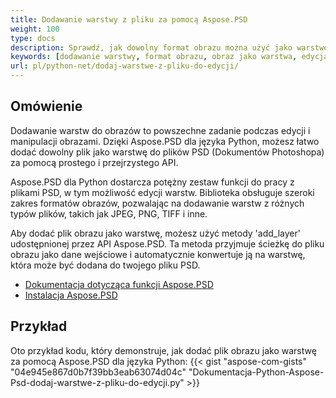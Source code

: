 ```yaml
---
title: Dodawanie warstwy z pliku za pomocą Aspose.PSD
weight: 100
type: docs
description: Sprawdź, jak dowolny format obrazu można użyć jako warstwę w Aspose.PSD.
keywords: [dodawanie warstwy, format obrazu, obraz jako warstwa, edycja warstw, psd api, python, przykład kodu]
url: pl/python-net/dodaj-warstwe-z-pliku-do-edycji/
---
```


## **Omówienie**

Dodawanie warstw do obrazów to powszechne zadanie podczas edycji i manipulacji obrazami. Dzięki Aspose.PSD dla języka Python, możesz łatwo dodać dowolny plik jako warstwę do plików PSD (Dokumentów Photoshopa) za pomocą prostego i przejrzystego API.

Aspose.PSD dla Python dostarcza potężny zestaw funkcji do pracy z plikami PSD, w tym możliwość edycji warstw. Biblioteka obsługuje szeroki zakres formatów obrazów, pozwalając na dodawanie warstw z różnych typów plików, takich jak JPEG, PNG, TIFF i inne.

Aby dodać plik obrazu jako warstwę, możesz użyć metody 'add_layer' udostępnionej przez API Aspose.PSD. Ta metoda przyjmuje ścieżkę do pliku obrazu jako dane wejściowe i automatycznie konwertuje ją na warstwę, która może być dodana do twojego pliku PSD.

<div class="code-sample">
    <ul class="link-list">        
        <li class="link-item"><a href="https://docs.aspose.com/psd/pl/python-net/features/">Dokumentacja dotycząca funkcji Aspose.PSD</a></li>
        <li class="link-item"><a href="https://docs.aspose.com/psd/pl/python-net/installation/">Instalacja Aspose.PSD</a></li>
    </ul>
</div>

## **Przykład**
Oto przykład kodu, który demonstruje, jak dodać plik obrazu jako warstwę za pomocą Aspose.PSD dla języka Python:
{{< gist "aspose-com-gists" "04e945e867d0b7f39bb3eab63074d04c" "Dokumentacja-Python-Aspose-Psd-dodaj-warstwe-z-pliku-do-edycji.py" >}}
